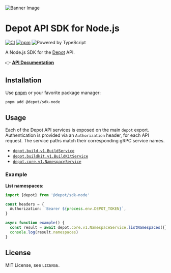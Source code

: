 ![Banner Image](./support/banner.jpg)

# Depot API SDK for Node.js

[![CI](https://github.com/depot/sdk-node/actions/workflows/ci.yml/badge.svg)](https://github.com/depot/sdk-node/actions/workflows/ci.yml)
[![npm](https://img.shields.io/npm/v/@depot/sdk-node.svg)](https://www.npmjs.com/package/@depot/sdk-node)
![Powered by TypeScript](https://img.shields.io/badge/powered%20by-typescript-blue.svg)

A Node.js SDK for the [Depot](https://depot.dev) API.

👉 [**API Documentation**](https://buf.build/depot/api)

## Installation

Use [pnpm](https://pnpm.io) or your favorite package manager:

```bash
pnpm add @depot/sdk-node
```

## Usage

Each of the Depot API services is exposed on the main `depot` export. Authentication is provided via an `Authorization` header, for each API request. The service paths match their corresponding gRPC service names.

- [`depot.build.v1.BuildService`](https://buf.build/depot/api/docs/main:depot.build.v1#depot.build.v1.BuildService)
- [`depot.buildkit.v1.BuildKitService`](https://buf.build/depot/api/docs/main:depot.buildkit.v1#depot.buildkit.v1.BuildKitService)
- [`depot.core.v1.NamespaceService`](https://buf.build/depot/api/docs/main:depot.core.v1#depot.core.v1.NamespaceService)

### Example

**List namespaces:**

```typescript
import {depot} from '@depot/sdk-node'

const headers = {
  Authorization: `Bearer ${process.env.DEPOT_TOKEN}`,
}

async function example() {
  const result = await depot.core.v1.NamespaceService.listNamespaces({}, {headers})
  console.log(result.namespaces)
}
```

## License

MIT License, see `LICENSE`.
